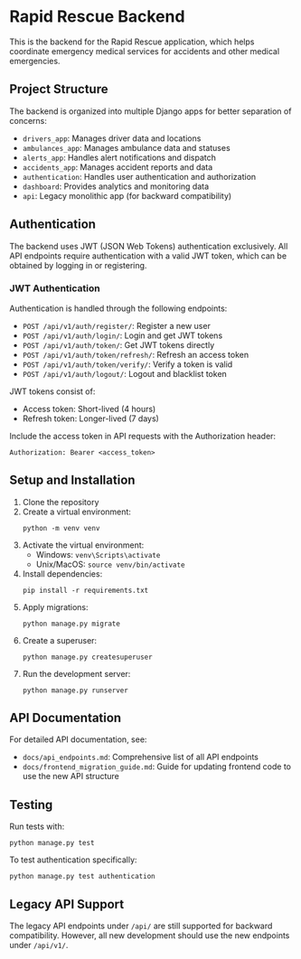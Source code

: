 # Rapid Rescue Backend

This is the backend for the Rapid Rescue application, which helps coordinate emergency medical services for accidents and other medical emergencies.

## Project Structure

The backend is organized into multiple Django apps for better separation of concerns:

- `drivers_app`: Manages driver data and locations
- `ambulances_app`: Manages ambulance data and statuses
- `alerts_app`: Handles alert notifications and dispatch
- `accidents_app`: Manages accident reports and data
- `authentication`: Handles user authentication and authorization
- `dashboard`: Provides analytics and monitoring data
- `api`: Legacy monolithic app (for backward compatibility)

## Authentication

The backend uses JWT (JSON Web Tokens) authentication exclusively. All API endpoints require authentication with a valid JWT token, which can be obtained by logging in or registering.

### JWT Authentication

Authentication is handled through the following endpoints:

- `POST /api/v1/auth/register/`: Register a new user
- `POST /api/v1/auth/login/`: Login and get JWT tokens
- `POST /api/v1/auth/token/`: Get JWT tokens directly
- `POST /api/v1/auth/token/refresh/`: Refresh an access token
- `POST /api/v1/auth/token/verify/`: Verify a token is valid
- `POST /api/v1/auth/logout/`: Logout and blacklist token

JWT tokens consist of:

- Access token: Short-lived (4 hours)
- Refresh token: Longer-lived (7 days)

Include the access token in API requests with the Authorization header:

```
Authorization: Bearer <access_token>
```

## Setup and Installation

1. Clone the repository
2. Create a virtual environment:
   ```
   python -m venv venv
   ```
3. Activate the virtual environment:
   - Windows: `venv\Scripts\activate`
   - Unix/MacOS: `source venv/bin/activate`
4. Install dependencies:
   ```
   pip install -r requirements.txt
   ```
5. Apply migrations:
   ```
   python manage.py migrate
   ```
6. Create a superuser:
   ```
   python manage.py createsuperuser
   ```
7. Run the development server:
   ```
   python manage.py runserver
   ```

## API Documentation

For detailed API documentation, see:

- `docs/api_endpoints.md`: Comprehensive list of all API endpoints
- `docs/frontend_migration_guide.md`: Guide for updating frontend code to use the new API structure

## Testing

Run tests with:

```
python manage.py test
```

To test authentication specifically:

```
python manage.py test authentication
```

## Legacy API Support

The legacy API endpoints under `/api/` are still supported for backward compatibility. However, all new development should use the new endpoints under `/api/v1/`.
